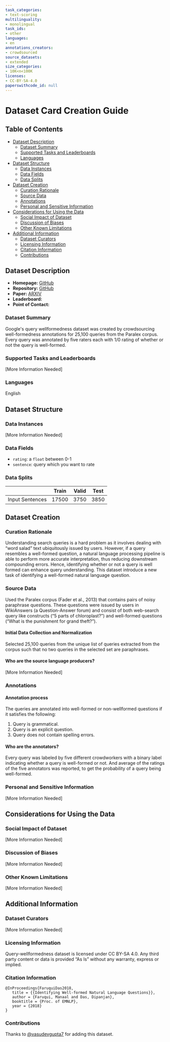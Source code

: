 ```yaml
---
task_categories:
- text-scoring
multilinguality:
- monolingual
task_ids:
- other
languages:
- en
annotations_creators:
- crowdsourced
source_datasets:
- extended
size_categories:
- 10K<n<100K
licenses:
- CC-BY-SA-4.0
paperswithcode_id: null
---
```


# Dataset Card Creation Guide

## Table of Contents
- [Dataset Description](#dataset-description)
  - [Dataset Summary](#dataset-summary)
  - [Supported Tasks and Leaderboards](#supported-tasks-and-leaderboards)
  - [Languages](#languages)
- [Dataset Structure](#dataset-structure)
  - [Data Instances](#data-instances)
  - [Data Fields](#data-fields)
  - [Data Splits](#data-splits)
- [Dataset Creation](#dataset-creation)
  - [Curation Rationale](#curation-rationale)
  - [Source Data](#source-data)
  - [Annotations](#annotations)
  - [Personal and Sensitive Information](#personal-and-sensitive-information)
- [Considerations for Using the Data](#considerations-for-using-the-data)
  - [Social Impact of Dataset](#social-impact-of-dataset)
  - [Discussion of Biases](#discussion-of-biases)
  - [Other Known Limitations](#other-known-limitations)
- [Additional Information](#additional-information)
  - [Dataset Curators](#dataset-curators)
  - [Licensing Information](#licensing-information)
  - [Citation Information](#citation-information)
  - [Contributions](#contributions)

## Dataset Description

- **Homepage:** [GitHub](https://github.com/google-research-datasets/query-wellformedness)
- **Repository:** [GitHub](https://github.com/google-research-datasets/query-wellformedness)
- **Paper:** [ARXIV](https://arxiv.org/abs/1808.09419)
- **Leaderboard:**
- **Point of Contact:**

### Dataset Summary

Google's query wellformedness dataset was created by crowdsourcing well-formedness annotations for 25,100 queries from the Paralex corpus. Every query was annotated by five raters each with 1/0 rating of whether or not the query is well-formed.

### Supported Tasks and Leaderboards

[More Information Needed]

### Languages

English

## Dataset Structure

### Data Instances

[More Information Needed]

### Data Fields

- `rating`: a `float` between 0-1
- `sentence`: query which you want to rate

### Data Splits

|                            | Train   | Valid | Test |
| -----                      | ------ | ----- | ---- |
| Input Sentences            |   17500     |   3750    |  3850    |

## Dataset Creation

### Curation Rationale

Understanding search queries is a hard problem as it involves dealing with “word salad” text ubiquitously issued by users. However, if a query resembles a well-formed question, a natural language processing pipeline is able to perform more accurate interpretation, thus reducing downstream compounding errors. Hence, identifying whether or not a query is well formed can enhance query understanding. This dataset introduce a new task of identifying a well-formed natural language question. 

### Source Data

Used the Paralex corpus (Fader et al., 2013) that contains pairs of noisy paraphrase questions. These questions were issued by users in WikiAnswers (a Question-Answer forum) and consist of both web-search query like constructs (“5 parts of chloroplast?”) and well-formed questions (“What is the punishment for grand theft?”).

#### Initial Data Collection and Normalization

Selected 25,100 queries from the unique list of queries extracted from the corpus such that no two queries in the selected set are paraphrases.

#### Who are the source language producers?

[More Information Needed]

### Annotations

#### Annotation process

The queries are annotated into well-formed or non-wellformed questions if it satisfies the following:

1. Query is grammatical.
2. Query is an explicit question.
3. Query does not contain spelling errors.

#### Who are the annotators?

Every query was labeled by five different crowdworkers with a binary label indicating whether a query is well-formed or not. And average of the ratings of the five annotators was reported, to get the probability of a query being well-formed.

### Personal and Sensitive Information

[More Information Needed]

## Considerations for Using the Data

### Social Impact of Dataset

[More Information Needed]

### Discussion of Biases

[More Information Needed]

### Other Known Limitations

[More Information Needed]

## Additional Information

### Dataset Curators

[More Information Needed]

### Licensing Information

Query-wellformedness dataset is licensed under CC BY-SA 4.0. Any third party content or data is provided “As Is” without any warranty, express or implied.

### Citation Information

```
@InProceedings{FaruquiDas2018,
   title = {{Identifying Well-formed Natural Language Questions}},
   author = {Faruqui, Manaal and Das, Dipanjan},
   booktitle = {Proc. of EMNLP},
   year = {2018}
}
```

### Contributions

Thanks to [@vasudevgupta7](https://github.com/vasudevgupta7) for adding this dataset.